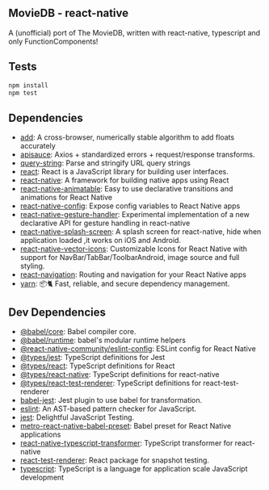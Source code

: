 ## MovieDB - react-native

A (unofficial) port of The MovieDB, written with react-native, typescript and only FunctionComponents!

## Tests

```sh
npm install
npm test
```

## Dependencies

- [add](https://ghub.io/add): A cross-browser, numerically stable algorithm to add floats accurately
- [apisauce](https://ghub.io/apisauce): Axios + standardized errors + request/response transforms.
- [query-string](https://ghub.io/query-string): Parse and stringify URL query strings
- [react](https://ghub.io/react): React is a JavaScript library for building user interfaces.
- [react-native](https://ghub.io/react-native): A framework for building native apps using React
- [react-native-animatable](https://ghub.io/react-native-animatable): Easy to use declarative transitions and animations for React Native
- [react-native-config](https://ghub.io/react-native-config): Expose config variables to React Native apps
- [react-native-gesture-handler](https://ghub.io/react-native-gesture-handler): Experimental implementation of a new declarative API for gesture handling in react-native
- [react-native-splash-screen](https://ghub.io/react-native-splash-screen): A splash screen for react-native, hide when application loaded ,it works on iOS and Android.
- [react-native-vector-icons](https://ghub.io/react-native-vector-icons): Customizable Icons for React Native with support for NavBar/TabBar/ToolbarAndroid, image source and full styling.
- [react-navigation](https://ghub.io/react-navigation): Routing and navigation for your React Native apps
- [yarn](https://ghub.io/yarn): 📦🐈 Fast, reliable, and secure dependency management.

## Dev Dependencies

- [@babel/core](https://ghub.io/@babel/core): Babel compiler core.
- [@babel/runtime](https://ghub.io/@babel/runtime): babel&#39;s modular runtime helpers
- [@react-native-community/eslint-config](https://ghub.io/@react-native-community/eslint-config): ESLint config for React Native
- [@types/jest](https://ghub.io/@types/jest): TypeScript definitions for Jest
- [@types/react](https://ghub.io/@types/react): TypeScript definitions for React
- [@types/react-native](https://ghub.io/@types/react-native): TypeScript definitions for react-native
- [@types/react-test-renderer](https://ghub.io/@types/react-test-renderer): TypeScript definitions for react-test-renderer
- [babel-jest](https://ghub.io/babel-jest): Jest plugin to use babel for transformation.
- [eslint](https://ghub.io/eslint): An AST-based pattern checker for JavaScript.
- [jest](https://ghub.io/jest): Delightful JavaScript Testing.
- [metro-react-native-babel-preset](https://ghub.io/metro-react-native-babel-preset): Babel preset for React Native applications
- [react-native-typescript-transformer](https://ghub.io/react-native-typescript-transformer): TypeScript transformer for react-native
- [react-test-renderer](https://ghub.io/react-test-renderer): React package for snapshot testing.
- [typescript](https://ghub.io/typescript): TypeScript is a language for application scale JavaScript development

